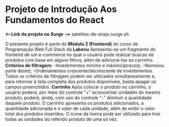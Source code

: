 # Projeto de Introdução Aos Fundamentos do React


 **<--Link do projeto no Surge -->**   satelites-de-anajo.surge.sh


 O presente projeto é parte do **Módulo 2 (Frontend)** do curso de Programação Web Full Stack da **Labenu**
Apresenta-se um fragmento do frontend de um e-commerce no qual o usuário pode realizar buscas de produtos com base em alguns filtros, além de adicioná-los ao carrinho.
**Critérios de filtragem:**
-Investimentos mínimo e máximo(preços);
-Nome(ou parte deste);
-Ordenamentos crescente/decrescente de investimentos.
Todos os critérios de filtragem podem ser utilizados simultaneamente e, para retornar à lista completa dos produtos disponíveis, basta apagar os campos preenchidos.
**Carrinho**
Após colocar o produto no carrinho, o usuário poderá, por meio do controle "+" acrescentar unidades do mesmo produto; poderá, ainda, com uso do controle "-" diminuir a quantidade daquele produto.
O carrinho apresenta os produtos adicionados, a quantidade adicionada e o valor de cada unidade, além de exibir o valor total dos produtos inseridos.
O ícone da lixeira pode ser utilizado para tirar todas as unidades do referido produto de uma só vez.



